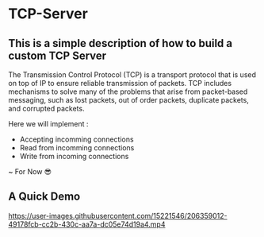# TCP-Server

## This is a simple description of how to build a custom TCP Server 

The Transmission Control Protocol (TCP) is a transport protocol 
that is used on top of IP to ensure reliable transmission of packets. 
TCP includes mechanisms to solve many of the problems that arise from packet-based messaging,
such as lost packets, out of order packets, duplicate packets, and corrupted packets.

Here we will implement :

 - Accepting incomming connections
 - Read from incomming connections
 - Write from incoming connections
 
 ~ For Now 😎 
 
 ## A Quick Demo

https://user-images.githubusercontent.com/15221546/206359012-49178fcb-cc2b-430c-aa7a-dc05e74d19a4.mp4

